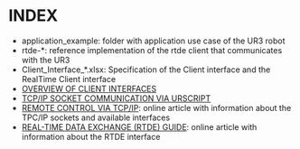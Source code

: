 # INDEX
+ application_example: folder with application use case of the UR3 robot
+ rtde-*: reference implementation of the rtde client that communicates with the UR3
+ Client_Interface_*.xlsx: Specification of the Client interface and the RealTime Client interface
+ [OVERVIEW OF CLIENT INTERFACES](https://www.universal-robots.com/articles/ur-articles/overview-of-client-interfaces/)
+ [TCP/IP SOCKET COMMUNICATION VIA URSCRIPT](https://www.universal-robots.com/articles/ur-articles/tcpip-socket-communication-via-urscript/)
+ [REMOTE CONTROL VIA TCP/IP](https://www.universal-robots.com/articles/ur-articles/remote-control-via-tcpip/): online article with information about the TPC/IP sockets and available interfaces
+ [REAL-TIME DATA EXCHANGE (RTDE) GUIDE](https://www.universal-robots.com/articles/ur-articles/real-time-data-exchange-rtde-guide/): online article with information about the RTDE interface